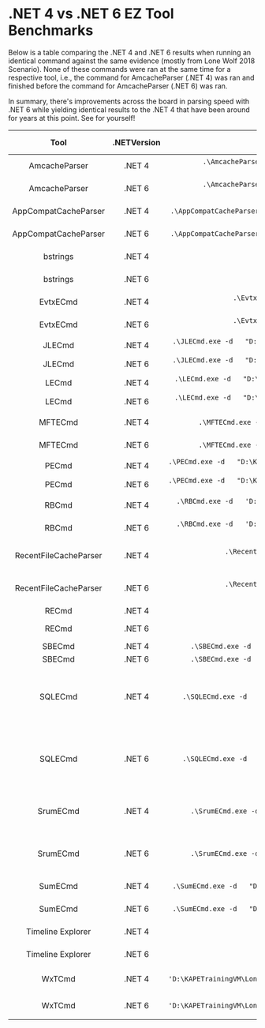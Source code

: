 # .NET 4 vs .NET 6 EZ Tool Benchmarks

Below is a table comparing the .NET 4 and .NET 6 results when running an identical command against the same evidence (mostly from Lone Wolf 2018 Scenario). None of these commands were ran at the same time for a respective tool, i.e., the command for AmcacheParser (.NET 4) was ran and finished before the command for AmcacheParser (.NET 6) was ran. 

In summary, there's improvements across the board in parsing speed with .NET 6 while yielding identical results to the .NET 4 that have been around for years at this point. See for yourself!

| Tool | .NETVersion | CommandUsed | TotalTimeInSeconds | % Improvement | ResultsIdentical? | Notes/Output |
|:---:|:---:|:---:|:---:|:---:|:---:|:---:|
| AmcacheParser | .NET 4 | `.\AmcacheParser.exe -f   "D:\KAPETrainingVM\LoneWolf2018KAPE\tout\E\Windows\AppCompat\Programs\Amcache.hve"   --csv "D:\KAPETrainingVM\LoneWolf2018KAPE\tout" --debug --mp -i` | 1.16 |  | Yes | [2022-01-24 12:45:29.5551767   INF] Found 169 unassociated file entry and 123 program file entries (across   90 program entries) |
| AmcacheParser | .NET 6 | `.\AmcacheParser.exe -f   "D:\KAPETrainingVM\LoneWolf2018KAPE\tout\E\Windows\AppCompat\Programs\Amcache.hve"   --csv "D:\KAPETrainingVM\LoneWolf2018KAPE\tout" --debug --mp -i` | 0.893 | 29.90% | Yes | [2022-01-24 12:45:20.1363980   INF] Found 169 unassociated file entry and 123 program file entries (across   90 program entries) |
| AppCompatCacheParser | .NET 4 | `.\AppCompatCacheParser.exe -f   "D:\KAPETrainingVM\LoneWolf2018KAPE\tout\E\Windows\System32\config\SYSTEM"   --csv c:\temp\ --debug` | 0.963 |  | Yes | [12:45:54.450 INF] Found 406   cache entries for Windows10Creators in ControlSet001 |
| AppCompatCacheParser | .NET 6 | `.\AppCompatCacheParser.exe -f   "D:\KAPETrainingVM\LoneWolf2018KAPE\tout\E\Windows\System32\config\SYSTEM"   --csv c:\temp\ --debug` | 0.784 | 22.83% | Yes | [12:45:50.245 INF] Found 406   cache entries for Windows10Creators in ControlSet001 |
| bstrings | .NET 4 | `.\bstrings.exe -d   "D:\KAPETrainingVM\LoneWolf2018KAPE\tout\E" -a --ls cloudy` | 21.926 |  | Yes | Total across 828 files: Found   5,445 strings in 21.926 seconds. Average strings/sec: 60,119 |
| bstrings | .NET 6 | `.\bstrings.exe -d   "D:\KAPETrainingVM\LoneWolf2018KAPE\tout\E" -a --ls cloudy` | 9.797 | 123.80% | Yes | Total across 828 files: Found   5,445 strings in 9.797 seconds. Average strings/sec: 134,550 |
| EvtxECmd | .NET 4 | `.\EvtxECmd.exe -d   "D:\KAPETrainingVM\LoneWolf2018KAPE\tout\E\Windows\System32\winevt\logs"   --csv "D:\KAPETrainingVM\LoneWolf2018KAPE\tout\E" --debug` | 22.1782 |  | Yes | [2022-01-26 15:49:38.9970845   INF] Processed 109 files in 22.1782 seconds |
| EvtxECmd | .NET 6 | `.\EvtxECmd.exe -d   "D:\KAPETrainingVM\LoneWolf2018KAPE\tout\E\Windows\System32\winevt\logs"   --csv "D:\KAPETrainingVM\LoneWolf2018KAPE\tout\E" --debug` | 17.4617 | 27.01% | Yes | [2022-01-26 15:52:15.4889506   INF] Processed 109 files in 17.4617 seconds |
| JLECmd | .NET 4 | `.\JLECmd.exe -d   "D:\KAPETrainingVM\LoneWolf2018KAPE\tout\E\Users\jcloudy\AppData\Roaming\Microsoft\Windows\Recent\"   --mp --csv "D:\KAPETrainingVM\LoneWolf2018KAPE\tout"` | 0.3109 |  | Yes | Processed 16 out of 19 files in   0.3109 seconds |
| JLECmd | .NET 6 | `.\JLECmd.exe -d   "D:\KAPETrainingVM\LoneWolf2018KAPE\tout\E\Users\jcloudy\AppData\Roaming\Microsoft\Windows\Recent\"   --mp --csv "D:\KAPETrainingVM\LoneWolf2018KAPE\tout"` | 0.2481 | 25.31% | Yes | Processed 16 out of 19 files in   0.2481 seconds |
| LECmd | .NET 4 | `.\LECmd.exe -d   "D:\KAPETrainingVM\LoneWolf2018KAPE\tout\E\Users\jcloudy\AppData\Roaming\Microsoft\Windows\Recent\"   --mp --csv "D:\KAPETrainingVM\LoneWolf2018KAPE\tout"` | 0.5362 |  | Yes | Processed 38 out of 38 files in   0.5362 seconds |
| LECmd | .NET 6 | `.\LECmd.exe -d   "D:\KAPETrainingVM\LoneWolf2018KAPE\tout\E\Users\jcloudy\AppData\Roaming\Microsoft\Windows\Recent\"   --mp --csv "D:\KAPETrainingVM\LoneWolf2018KAPE\tout"` | 0.3928 | 36.51% | Yes | Processed 38 out of 38 files in   0.3928 seconds |
| MFTECmd | .NET 4 | `.\MFTECmd.exe -f   'D:\KAPETrainingVM\LoneWolf2018KAPE\tout\E\$MFT' --csv   "D:\KAPETrainingVM\LoneWolf2018KAPE\tout"` | 3.2324 |  | Yes | FILE records found: 144,425   (Free records: 3,075) File size: 144.2MB |
| MFTECmd | .NET 6 | `.\MFTECmd.exe -f   'D:\KAPETrainingVM\LoneWolf2018KAPE\tout\E\$MFT' --csv   "D:\KAPETrainingVM\LoneWolf2018KAPE\tout"` | 1.8764 | 72.27% | Yes | FILE records found: 144,425   (Free records: 3,075) File size: 144.2MB |
| PECmd | .NET 4 | `.\PECmd.exe -d   "D:\KAPETrainingVM\LoneWolf2018KAPE\tout\E\Windows\prefetch\" --csv   "D:\KAPETrainingVM\LoneWolf2018KAPE\tout\E" --mp` | 9.6571 |  | Yes | Processed 160 out of 161 files   in 9.6571 seconds |
| PECmd | .NET 6 | `.\PECmd.exe -d   "D:\KAPETrainingVM\LoneWolf2018KAPE\tout\E\Windows\prefetch\" --csv   "D:\KAPETrainingVM\LoneWolf2018KAPE\tout\E" --mp` | 6.8533 | 40.91% | Yes | Processed 160 out of 161 files   in 6.8533 seconds |
| RBCmd | .NET 4 | `.\RBCmd.exe -d   'D:\KAPETrainingVM\LoneWolf2018KAPE\tout\E\$Recycle.Bin\S-1-5-21-2734969515-1644526556-1039763013-1001'   --csv 'D:\KAPETrainingVM\LoneWolf2018KAPE\tout' --debug` | 0.0484 |  | Yes | [2022-01-24 12:49:32 INF]   Processed 5 out of 5 files in 0.0484 seconds |
| RBCmd | .NET 6 | `.\RBCmd.exe -d   'D:\KAPETrainingVM\LoneWolf2018KAPE\tout\E\$Recycle.Bin\S-1-5-21-2734969515-1644526556-1039763013-1001'   --csv 'D:\KAPETrainingVM\LoneWolf2018KAPE\tout' --debug` | 0.0218 | 122.02% | Yes | [2022-01-24 12:49:12 INF]   Processed 5 out of 5 files in 0.0218 seconds |
| RecentFileCacheParser | .NET 4 | `.\RecentFileCacheParser.exe -f   "D:\KAPETrainingVM\LoneWolf2018KAPE\tout\E\RecentFileCache.bcf"   --csv "D:\KAPETrainingVM\LoneWolf2018KAPE\tout\"` | 0.1878091 |  | Yes | Processed   D:\KAPETrainingVM\LoneWolf2018KAPE\tout\E\RecentFileCache.bcf in 0.1878091   seconds |
| RecentFileCacheParser | .NET 6 | `.\RecentFileCacheParser.exe -f   "D:\KAPETrainingVM\LoneWolf2018KAPE\tout\E\RecentFileCache.bcf"   --csv "D:\KAPETrainingVM\LoneWolf2018KAPE\tout\"` | 0.1785781 | 5.17% | Yes | Processed   D:\KAPETrainingVM\LoneWolf2018KAPE\tout\E\RecentFileCache.bcf in 0.1785781   seconds |
| RECmd | .NET 4 | `.\RECmd.exe -d   "D:\KAPETrainingVM\LoneWolf2018KAPE\tout\E" --kn ROOT --debug` | 190.759 |  | Yes | Found 0 hits in 0 hives out of   10 files |
| RECmd | .NET 6 | `.\RECmd.exe -d   "D:\KAPETrainingVM\LoneWolf2018KAPE\tout\E" --kn ROOT --debug` | 5.442 | 3405.31% | Yes | [2022-01-24 12:56:58.6137394   INF] Found 0 hits in 0 hives out of 10 files |
| SBECmd | .NET 4 | `.\SBECmd.exe -d   "D:\KAPETrainingVM\LoneWolf2018KAPE\tout\E" --csv   "D:\KAPETrainingVM\LoneWolf2018KAPE\tout\E" --debug` | 1.14 |  | Yes | [2022-01-24 12:51:26 INF]   Processed 11 files in4.5646 seconds |
| SBECmd | .NET 6 | `.\SBECmd.exe -d   "D:\KAPETrainingVM\LoneWolf2018KAPE\tout\E" --csv   "D:\KAPETrainingVM\LoneWolf2018KAPE\tout\E" --debug` | 0.83 | 37.35% | Yes | [2022-01-24 12:51:19 INF]   Processed 11 files in 4.3613 seconds |
| SQLECmd | .NET 4 | `.\SQLECmd.exe -d   D:\KAPETrainingVM\LoneWolf2018KAPE\tout\E --hunt --csv   D:\KAPETrainingVM\LoneWolf2018KAPE\tout\E --debug` | 4.5646 |  | Yes | [16:45:11.232 INF] Energy Usage   count:            8      [16:45:11.233 INF] Unknown 312 count:             12,332      [16:45:11.234 INF] Unknown D8F count:             0      [16:45:11.234 INF] App Resource Usage count:      15,055      [16:45:11.235 INF] Network Connection count:      201      [16:45:11.235 INF] Network Usage count:           2471      [16:45:11.236 INF] Push Notification count:       90 |
| SQLECmd | .NET 6 | `.\SQLECmd.exe -d   D:\KAPETrainingVM\LoneWolf2018KAPE\tout\E --hunt --csv   D:\KAPETrainingVM\LoneWolf2018KAPE\tout\E --debug` | 4.3613 | 4.66% | Yes | [16:45:21.320 INF] Energy Usage   count:            8      [16:45:21.322 INF] Unknown 312 count:             12,332      [16:45:21.323 INF] Unknown D8F count:             0      [16:45:21.324 INF] App Resource Usage count:      15,055      [16:45:21.324 INF] Network Connection count:      201      [16:45:21.325 INF] Network Usage count:           2471      [16:45:21.325 INF] Push Notification count:       90 |
| SrumECmd | .NET 4 | `.\SrumECmd.exe -d   "D:\KAPETrainingVM\LoneWolf2018KAPE\tout\E" --csv   "D:\KAPETrainingVM\LoneWolf2018KAPE\tout" --debug` | 1.677 |  | Yes | [12:38:35.849 INF] Found 179,248   Client entries      [12:38:35.850 INF] Found 1,920,920 Client detail entries      [12:38:35.850 INF] Found 122,688 DNS entries      [12:38:35.851 INF] Found 13 Role entries |
| SrumECmd | .NET 6 | `.\SrumECmd.exe -d   "D:\KAPETrainingVM\LoneWolf2018KAPE\tout\E" --csv   "D:\KAPETrainingVM\LoneWolf2018KAPE\tout" --debug` | 1.4052 | 19.34% | Yes | [12:37:13.417 INF] Found 179,248   Client entries      [12:37:13.417 INF] Found 1,920,920 Client detail entries      [12:37:13.418 INF] Found 122,688 DNS entries      [12:37:13.419 INF] Found 13 Role entries |
| SumECmd | .NET 4 | `.\SumECmd.exe -d   "D:\KAPETrainingVM\LoneWolf2018KAPE\tout\E\SUM" --csv   "D:\KAPETrainingVM\LoneWolf2018KAPE\tout\E\SUM" --debug` | 78.5192 |  | Yes | ActivityOperation entries found:   0      ActivityPackageId table does not exist!      Activity entries found: 0 |
| SumECmd | .NET 6 | `.\SumECmd.exe -d   "D:\KAPETrainingVM\LoneWolf2018KAPE\tout\E\SUM" --csv   "D:\KAPETrainingVM\LoneWolf2018KAPE\tout\E\SUM" --debug` | 63.8961 | 22.89% | Yes | ActivityOperation entries found:   0      ActivityPackageId table does not exist!      Activity entries found: 0 |
| Timeline Explorer | .NET 4 | 1gb CSV generated from   EventTranscript.DB SQLECmd Query | 21 |  | Yes | [15:42:28.452 INF] Processed 10   files in 1.14 seconds!      [15:42:28.453 INF] Total ShellBags found: 249 |
| Timeline Explorer | .NET 6 | 1gb CSV generated from   EventTranscript.DB SQLECmd Query | 15 | 40.00% | Yes | [15:41:52.715 INF] Processed 10   files in 0.83 seconds!      [15:41:52.718 INF] Total ShellBags found: 249 |
| WxTCmd | .NET 4 | `.\WxTCmd.exe -f   'D:\KAPETrainingVM\LoneWolf2018KAPE\tout\E\Users\jcloudy\AppData\Local\ConnectedDevicesPlatform\b5e4e06f22924dca\ActivitiesCache.db'   --csv 'D:\KAPETrainingVM\LoneWolf2018KAPE\tout\E'` | 0.1673 |  | Yes | Processing complete in 0.1673 seconds |
| WxTCmd | .NET 6 | `.\WxTCmd.exe -f   'D:\KAPETrainingVM\LoneWolf2018KAPE\tout\E\Users\jcloudy\AppData\Local\ConnectedDevicesPlatform\b5e4e06f22924dca\ActivitiesCache.db'   --csv 'D:\KAPETrainingVM\LoneWolf2018KAPE\tout\E'` | 0.1365 | 22.56% | Yes | Processing complete in 0.1365 seconds |
